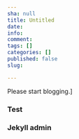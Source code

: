 ```yaml
---
sha: null
title: Untitled
date: 
info: 
comment: 
tags: []
categories: []
published: false
slug: 

---
```

Please start blogging.]


### Test


### Jekyll admin


